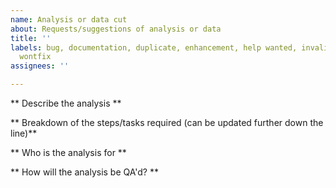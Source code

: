 ```yaml
---
name: Analysis or data cut
about: Requests/suggestions of analysis or data
title: ''
labels: bug, documentation, duplicate, enhancement, help wanted, invalid, question,
  wontfix
assignees: ''

---
```


** Describe the analysis **

** Breakdown of the steps/tasks required (can be updated further down the line)**

** Who is the analysis for **

** How will the analysis be QA'd? **
